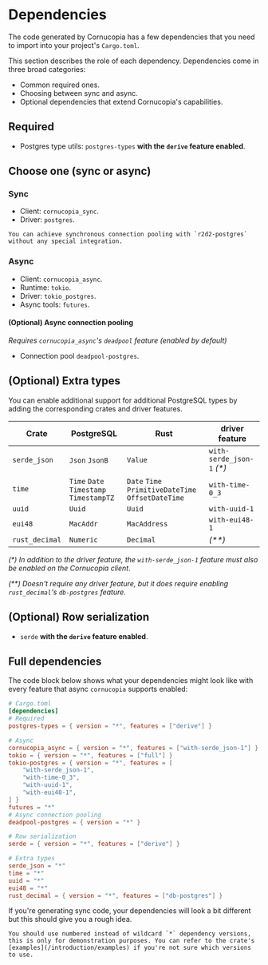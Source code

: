 # Dependencies
The code generated by Cornucopia has a few dependencies that you need to import into your project's `Cargo.toml`.

This section describes the role of each dependency. Dependencies come in three broad categories:

- Common required ones.
- Choosing between sync and async.
- Optional dependencies that extend Cornucopia's capabilities.

## Required
* Postgres type utils: `postgres-types` **with the `derive` feature enabled**.

## Choose one (sync or async)
### Sync
* Client: `cornucopia_sync`.
* Driver: `postgres`.

```admonish info
You can achieve synchronous connection pooling with `r2d2-postgres` without any special integration.
```

### Async
* Client: `cornucopia_async`.
* Runtime: `tokio`.
* Driver: `tokio_postgres`.
* Async tools: `futures`.

#### (Optional) Async connection pooling
*Requires `cornucopia_async`'s `deadpool` feature (enabled by default)*
* Connection pool `deadpool-postgres`. 

## (Optional) Extra types
You can enable additional support for additional PostgreSQL types by adding the corresponding crates and driver features. 

| Crate          | PostgreSQL                              | Rust                                               | driver feature             |
| -------------- | --------------------------------------- | -------------------------------------------------- | -------------------------- |
| `serde_json`   | `Json` `JsonB`                          | `Value`                                            | `with-serde_json-1` *(\*)* |
| `time`         | `Time` `Date` `Timestamp` `TimestampTZ` | `Date` `Time` `PrimitiveDateTime` `OffsetDateTime` | `with-time-0_3`            |
| `uuid`         | `Uuid`                                  | `Uuid`                                             | `with-uuid-1`              |
| `eui48`        | `MacAddr`                               | `MacAddress`                                       | `with-eui48-1`             |
| `rust_decimal` | `Numeric`                               | `Decimal`                                          | *(\*\*)*                   |

*(\*) In addition to the driver feature, the `with-serde_json-1` feature must also be enabled on the Cornucopia client*.

*(\*\*) Doesn't require any driver feature, but it does require enabling `rust_decimal`'s `db-postgres` feature.*

## (Optional) Row serialization
* `serde` **with the `derive` feature enabled**.

## Full dependencies
The code block below shows what your dependencies might look like with every feature that async `cornucopia` supports enabled:
```toml
# Cargo.toml
[dependencies]
# Required
postgres-types = { version = "*", features = ["derive"] }

# Async
cornucopia_async = { version = "*", features = ["with-serde_json-1"] }
tokio = { version = "*", features = ["full"] }
tokio-postgres = { version = "*", features = [
    "with-serde_json-1",
    "with-time-0_3",
    "with-uuid-1",
    "with-eui48-1",
] }
futures = "*"
# Async connection pooling
deadpool-postgres = { version = "*" }

# Row serialization
serde = { version = "*", features = ["derive"] }

# Extra types
serde_json = "*"
time = "*"
uuid = "*"
eui48 = "*"
rust_decimal = { version = "*", features = ["db-postgres"] }
```
If you're generating sync code, your dependencies will look a bit different but this should give you a rough idea.

```admonish note
You should use numbered instead of wildcard `*` dependency versions, this is only for demonstration purposes. You can refer to the crate's [examples](/introduction/examples) if you're not sure which versions to use.
```
